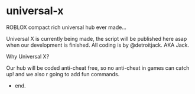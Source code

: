 # universal-x
ROBLOX compact rich universal hub ever made...


Universal X is currently being made, the script will be published here asap when our development is finished.
All coding is by @detroitjack. AKA Jack.


Why Universal X?

Our hub will be coded anti-cheat free, so no anti-cheat in games can catch up! and we also r going to add fun commands.

- end.
